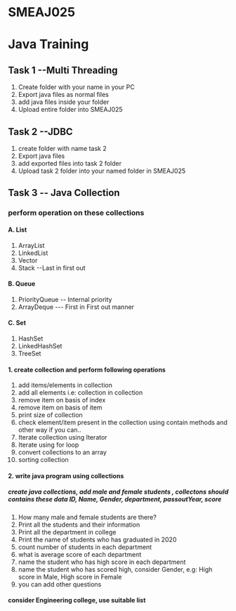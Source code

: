 # SMEAJ025 
# Java Training

## Task 1 --Multi Threading
1. Create folder with your name in your PC
2. Export java files as normal files 
3. add java files inside your folder 
4. Upload entire folder into SMEAJ025

## Task 2 --JDBC
1. create folder with name task 2
2. Export java files 
3. add exported files into task 2 folder
4. Upload task 2 folder into your named folder in SMEAJ025

## Task 3 -- Java Collection
### perform operation on these collections
#### A. List                                 
  1. ArrayList              
  2. LinkedList
  3. Vector
  4. Stack --Last in first out

#### B. Queue
  1. PriorityQueue -- Internal priority
  2. ArrayDeque --- First in First out manner
  
#### C. Set
  1. HashSet
  2. LinkedHashSet
  3. TreeSet

  
#### 1. create collection and perform following operations
  1. add items/elements in collection
  2. add all elements i.e: collection in collection 
  3. remove item on basis of index
  4. remove item on basis of item
  5. print size of collection
  6. check element/item present in the collection using contain methods and other way if you can..
  7. Iterate collection using Iterator 
  8. Iterate using for loop
  9. convert collections to an array
  10. sorting collection
#### 2. write java program using collections
##### create java collections, add male and female students , collectons should contains these data ID, Name, Gender, department, passoutYear, score

1. How many male and female students are there?
2. Print all the students and their information 
3. Print all the department in college
4. Print the name of students who has graduated in 2020
5. count number of students in each department 
6. what is average score of each department
7. name the student who has high score in each department 
8. name the student who has scored high, consider Gender, e.g: High score in Male, High score in Female
9. you can add other questions 
####  consider Engineering college, use suitable list 

